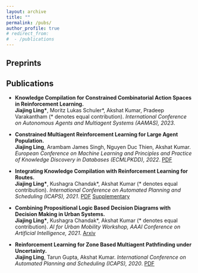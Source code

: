 ```yaml
---
layout: archive
title: ""
permalink: /pubs/
author_profile: true
# redirect_from:
#  - /publications
---
```

## Preprints

## Publications
* **Knowledge Compilation for Constrained Combinatorial Action Spaces in Reinforcement Learning.** <br/>
**Jiajing Ling\***, Moritz Lukas Schuler\*, Akshat Kumar, Pradeep Varakantham (\* denotes equal contribution). *International Conference on Autonomous Agents and Multiagent Systems (AAMAS), 2023*.  

* **Constrained Multiagent Reinforcement Learning for Large Agent Population.** <br/>
**Jiajing Ling**, Arambam James Singh, Nguyen Duc Thien, Akshat Kumar. *European Conference on Machine Learning and Principles and Practice of Knowledge Discovery in Databases (ECMLPKDD), 2022*. [PDF](https://2022.ecmlpkdd.org/wp-content/uploads/2022/09/sub_1379.pdf)

* **Integrating Knowledge Compilation with Reinforcement Learning for Routes.** <br/>
**Jiajing Ling\***, Kushagra Chandak\*, Akshat Kumar (\* denotes equal contribution). *International Conference on Automated Planning and Scheduling (ICAPS), 2021*.  [PDF](https://ojs.aaai.org/index.php/ICAPS/article/download/16002/15813/19495) [Supplementary](https://github.com/lingkaching/lingkaching.github.io/blob/master/files/icaps21KCO_supplementary.pdf)

* **Combining Propositional Logic Based Decision Diagrams with Decision Making in Urban Systems.** <br/>
**Jiajing Ling\***, Kushagra Chandak\*, Akshat Kumar (\* denotes equal contribution). *AI for Urban Mobility Workshop, AAAI Conference on Artificial Intelligence, 2021*. [Arxiv](https://arxiv.org/abs/2011.04405)

* **Reinforcement Learning for Zone Based Multiagent Pathfinding under Uncertainty.** <br/>
**Jiajing Ling**, Tarun Gupta, Akshat Kumar. *International Conference on Automated Planning and Scheduling (ICAPS), 2020*. [PDF](https://icaps20.icaps-conference.org/paper253.html)




